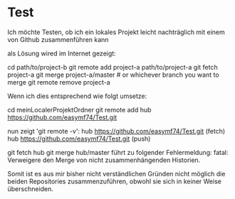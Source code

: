 # Test
Ich möchte Testen, ob ich ein lokales Projekt leicht nachträglich mit einem von Github zusammenführen kann

als Lösung wired im Internet gezeigt:

cd path/to/project-b
git remote add project-a path/to/project-a
git fetch project-a
git merge project-a/master # or whichever branch you want to merge
git remote remove project-a

Wenn ich dies entsprechend wie folgt umsetze:

 cd meinLocalerProjektOrdner
 git remote add hub https://github.com/easymf74/Test.git
 
 nun zeigt 'git remote -v':
 hub	https://github.com/easymf74/Test.git (fetch)
 hub	https://github.com/easymf74/Test.git (push)
 
 git fetch hub
 git merge hub/master
 führt zu folgender Fehlermeldung:
 fatal: Verweigere den Merge von nicht zusammenhängenden Historien.
 
Somit ist es aus mir bisher nicht verständlichen Gründen nicht möglich
die beiden Repositories zusammenzuführen, obwohl sie sich in keiner Weise überschneiden.
